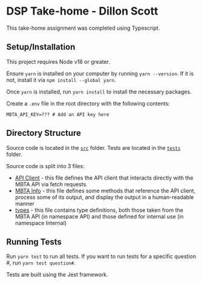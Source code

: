 # DSP Take-home - Dillon Scott

This take-home assignment was completed using Typescript.

## Setup/Installation

This project requires Node v18 or greater.

Ensure `yarn` is installed on your computer by running `yarn --version`. If it is not, install it via `npm install --global yarn`.

Once `yarn` is installed, run `yarn install` to install the necessary packages.

Create a `.env` file in the root directory with the following contents:

```
MBTA_API_KEY=??? # Add an API key here
```

## Directory Structure

Source code is located in the [`src`](src/) folder. Tests are located in the [`tests`](tests/) folder.

Source code is split into 3 files:

- [API Client](src/APIClient.ts) - this file defines the API client that interacts directly with the MBTA API via fetch requests.
- [MBTA Info](src/MBTAInfo.ts) - this file defines some methods that reference the API client, process some of its output, and display the output in a human-readable manner
- [types](src/types.ts) - this file contains type definitions, both those taken from the MBTA API (in namespace API) and those defined for internal use (in namespace Internal)

## Running Tests

Run `yarn test` to run all tests. If you want to run tests for a specific question #, run `yarn test question#`.

Tests are built using the Jest framework.
